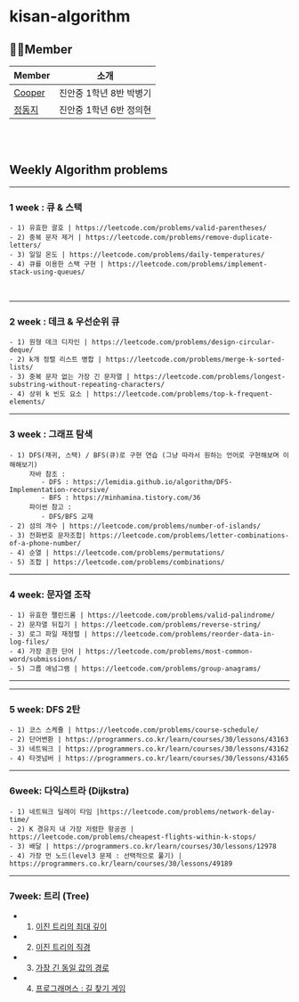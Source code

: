 # kisan-algorithm
## 🧑‍💻Member
| Member| 소개 |
|--- | --- |
| [Cooper](https://github.com/pbg0205)| 진안중 1학년 8반 박병기 |
|[정동지](https://github.com/UihyunJeong)| 진안중 1학년 6반 정의현 |

<br>
<br>
    

## Weekly Algorithm problems
-------------------------------
### 1 week : 큐 & 스택
    - 1) 유효한 괄호 | https://leetcode.com/problems/valid-parentheses/
    - 2) 중복 문자 제거 | https://leetcode.com/problems/remove-duplicate-letters/
    - 3) 일일 온도 | https://leetcode.com/problems/daily-temperatures/
    - 4) 큐를 이용한 스택 구현 | https://leetcode.com/problems/implement-stack-using-queues/
<br>

-------------------------------

### 2 week : 데크 & 우선순위 큐

    - 1) 원형 데크 디자인 | https://leetcode.com/problems/design-circular-deque/
    - 2) k개 정렬 리스트 병합 | https://leetcode.com/problems/merge-k-sorted-lists/
    - 3) 중복 문자 없는 가장 긴 문자열 | https://leetcode.com/problems/longest-substring-without-repeating-characters/
    - 4) 상위 k 빈도 요소 | https://leetcode.com/problems/top-k-frequent-elements/

-------------------------------

### 3 week : 그래프 탐색

    - 1) DFS(재귀, 스택) / BFS(큐)로 구현 연습 (그냥 따라서 원하는 언어로 구현해보며 이해해보기)
         자바 참조 :
            - DFS : https://lemidia.github.io/algorithm/DFS-Implementation-recursive/
            - BFS : https://minhamina.tistory.com/36
         파이썬 참고 :
            - DFS/BFS 교재
    - 2) 섬의 개수 | https://leetcode.com/problems/number-of-islands/
    - 3) 전화번호 문자조합| https://leetcode.com/problems/letter-combinations-of-a-phone-number/
    - 4) 순열 | https://leetcode.com/problems/permutations/
    - 5) 조합 | https://leetcode.com/problems/combinations/

---

### 4 week: 문자열 조작

```
- 1) 유효한 팰린드롬 | https://leetcode.com/problems/valid-palindrome/
- 2) 문자열 뒤집기 | https://leetcode.com/problems/reverse-string/
- 3) 로그 파일 재정렬 | https://leetcode.com/problems/reorder-data-in-log-files/
- 4) 가장 흔한 단어 | https://leetcode.com/problems/most-common-word/submissions/
- 5) 그룹 애넘그램 | https://leetcode.com/problems/group-anagrams/
```

---

---
### 5 week: DFS 2탄 

```
- 1) 코스 스케쥴 | https://leetcode.com/problems/course-schedule/
- 2) 단어변환 | https://programmers.co.kr/learn/courses/30/lessons/43163
- 3) 네트워크 | https://programmers.co.kr/learn/courses/30/lessons/43162
- 4) 타겟넘버 | https://programmers.co.kr/learn/courses/30/lessons/43165
```

---

### 6week: 다익스트라 (Dijkstra)

```
- 1) 네트워크 딜레이 타임 |https://leetcode.com/problems/network-delay-time/
- 2) K 경유지 내 가장 저렴한 항공권 | https://leetcode.com/problems/cheapest-flights-within-k-stops/
- 3) 배달 | https://programmers.co.kr/learn/courses/30/lessons/12978
- 4) 가장 먼 노드(level3 문제 : 선택적으로 풀기) | https://programmers.co.kr/learn/courses/30/lessons/49189
```

---

### 7week: 트리 (Tree)

- 1) [이진 트리의 최대 깊이](https://leetcode.com/problems/maximum-depth-of-binary-tree/) 
- 2) [이진 트리의 직경](https://leetcode.com/problems/diameter-of-binary-tree/)
- 3) [가장 긴 동일 값의 경로](https://leetcode.com/problems/longest-univalue-path/)
- 4) [프로그래머스 : 길 찾기 게임](https://programmers.co.kr/learn/courses/30/lessons/42892)

